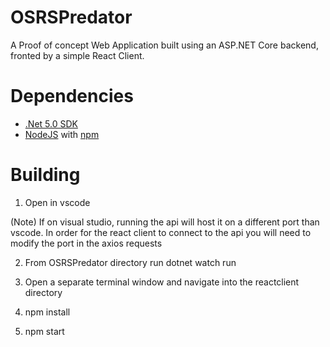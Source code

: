 # OSRSPredator

A Proof of concept Web Application built using an ASP.NET Core backend, fronted by a simple React Client.

# Dependencies

- [.Net 5.0 SDK](https://dotnet.microsoft.com/download/dotnet/5.0)
- [NodeJS](https://nodejs.org/en/) with [npm](https://www.npmjs.com/)

# Building
1. Open in vscode

(Note) If on visual studio, running the api will host it on a different port than vscode. In order for the react client to connect to the api you will need to modify the port in the axios requests

2. From OSRSPredator directory run dotnet watch run

3. Open a separate terminal window and navigate into the reactclient directory

4. npm install

5. npm start
